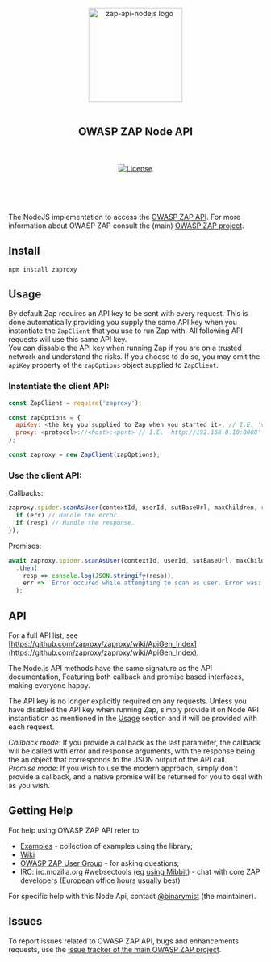 <div align="center">
  <br/>
  <a href="https://github.com/zaproxy/zap-api-nodejs" title="zaproxy">
    <img width=186px src="https://github.com/zaproxy/zap-api-nodejs/assets/images/ZapNodeApi.png" alt="zap-api-nodejs logo">
  </a>
  <br/>
<br/>
<h2>OWASP ZAP Node API</h2>
<br/><br/>

<a href="https://www.apache.org/licenses/LICENSE-2.0.html" title="License">
  <img src="https://img.shields.io/badge/license-Apache%202-4EB1BA.svg" alt="License"/>
</a>

<br/><br/><br/>
</div>

The NodeJS implementation to access the [OWASP ZAP API](https://github.com/zaproxy/zaproxy/wiki/ApiDetails). For more information
about OWASP ZAP consult the (main) [OWASP ZAP project](https://github.com/zaproxy/zaproxy/).

## Install

```
npm install zaproxy
```

## Usage

By default Zap requires an API key to be sent with every request. This is done automatically providing you supply the same API key when you instantiate the `ZapClient` that you use to run Zap with. All following API requests will use this same API key.  
You can dissable the API key when running Zap if you are on a trusted network and understand the risks. If you choose to do so, you may omit the `apiKey` property of the `zapOptions` object supplied to `ZapClient`.

### Instantiate the client API:

```js
const ZapClient = require('zaproxy');

const zapOptions = {
  apiKey: <the key you supplied to Zap when you started it>, // I.E. 'v90dnblpqs1pcac991tn2oudl'
  proxy: <protocol>://<host>:<port> // I.E. 'http://192.168.0.10:8080'
};

const zaproxy = new ZapClient(zapOptions);
```

### Use the client API:

Callbacks:

```js
zaproxy.spider.scanAsUser(contextId, userId, sutBaseUrl, maxChildren, recurse, subtreeonly, (err, resp) => {
  if (err) // Handle the error.
  if (resp) // Handle the response.
});
```

Promises:

```js
await zaproxy.spider.scanAsUser(contextId, userId, sutBaseUrl, maxChildren)
  .then(
    resp => console.log(JSON.stringify(resp)),
    err => `Error occured while attempting to scan as user. Error was: ${err.message}`
  );
```

## API

For a full API list, see [https://github.com/zaproxy/zaproxy/wiki/ApiGen_Index](https://github.com/zaproxy/zaproxy/wiki/ApiGen_Index).

The Node.js API methods have the same signature as the API documentation, Featuring both callback and promise based interfaces, making everyone happy.

The API key is no longer explicitly required on any requests. Unless you have disabled the API key when running Zap, simply provide it on Node API instantiation as mentioned in the [Usage](#usage) section and it will be provided with each request.

*Callback mode*: If you provide a callback as the last parameter, the callback will be called with error and response arguments, with the response being the an object that corresponds to the JSON output of the API call.  
*Promise mode*: If you wish to use the modern approach, simply don't provide a callback, and a native promise will be returned for you to deal with as you wish.

## Getting Help

For help using OWASP ZAP API refer to:
  * [Examples](https://github.com/zaproxy/zap-api-python/tree/master/src/examples) - collection of examples using the library;
  * [Wiki](https://github.com/zaproxy/zaproxy/wiki/ApiDetails)
  * [OWASP ZAP User Group](https://groups.google.com/group/zaproxy-users) - for asking questions;
  * IRC: irc.mozilla.org #websectools (eg [using Mibbit](http://chat.mibbit.com/?server=irc.mozilla.org%3A%2B6697&channel=%23websectools)) - chat with core ZAP developers (European office hours usually best)

For specific help with this Node Api, contact [@binarymist](https://github.com/binarymist) (the maintainer).
  
## Issues

To report issues related to OWASP ZAP API, bugs and enhancements requests, use the [issue tracker of the main OWASP ZAP project](https://github.com/zaproxy/zaproxy/issues).
